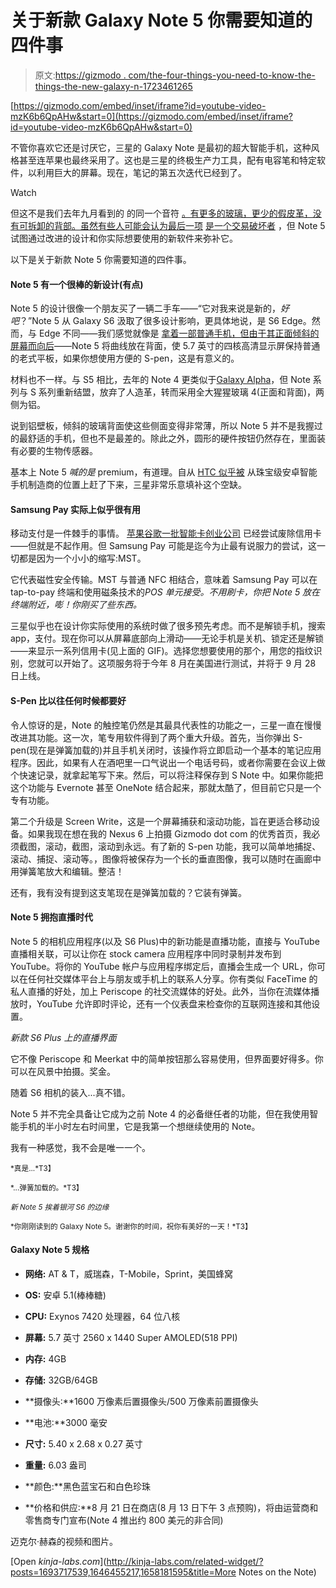 # 关于新款 Galaxy Note 5 你需要知道的四件事

> 原文:[https://gizmodo . com/the-four-things-you-need-to-know-the-things-the-new-galaxy-n-1723461265](https://gizmodo.com/the-four-things-you-need-to-know-about-the-new-galaxy-n-1723461265)

 [https://gizmodo.com/embed/inset/iframe?id=youtube-video-mzK6b6QpAHw&start=0](https://gizmodo.com/embed/inset/iframe?id=youtube-video-mzK6b6QpAHw&start=0) 

不管你喜欢它还是讨厌它，三星的 Galaxy Note 是最初的超大智能手机，这种风格甚至连苹果也最终采用了。这也是三星的终极生产力工具，配有电容笔和特定软件，以利用巨大的屏幕。现在，笔记的第五次迭代已经到了。

Watch

但这不是我们去年九月看到的 的同一个音符 [。有更多的玻璃，更少的假皮革，没有可拆卸的背部。虽然有些人可能会认为最后一项](http://gizmodo.com/samsung-galaxy-note-4-better-in-all-the-right-places-1629731241) [是一个交易破坏者](http://gizmodo.com/your-new-galaxy-s6-will-have-a-built-in-expiration-date-1688853343) ，但 Note 5 试图通过改进的设计和你实际想要使用的新软件来弥补它。

以下是关于新款 Note 5 你需要知道的四件事。

#### Note 5 有一个很棒的新设计(有点)

Note 5 的设计很像一个朋友买了一辆二手车——“它对我来说是新的，*好吧*？”Note 5 从 Galaxy S6 汲取了很多设计影响，更具体地说，是 S6 Edge。然而，与 Edge 不同——我们感觉就像是 [拿着一部普通手机，但由于其正面倾斜的屏幕而向后](http://gizmodo.com/samsung-galaxy-s6-edge-a-quirk-that-doesnt-really-work-1694821006)——Note 5 将曲线放在背面，使 5.7 英寸的四核高清显示屏保持普通的老式平板，如果你想使用方便的 S-pen，这是有意义的。

材料也不一样。与 S5 相比，去年的 Note 4 更类似于[Galaxy Alpha](http://gizmodo.com/samsung-galaxy-alpha-review-beautiful-comfortable-fl-1641906120)，但 Note 系列与 S 系列重新结盟，放弃了人造革，转而采用全大猩猩玻璃 4(正面和背面)，两侧为铝。

说到铝壁板，倾斜的玻璃背面使这些侧面变得非常薄，所以 Note 5 并不是我握过的最舒适的手机，但也不是最差的。除此之外，圆形的硬件按钮仍然存在，里面装有必要的生物传感器。

基本上 Note 5 *喊的是* premium，有道理。自从 [HTC 似乎被](http://www.wsj.com/articles/htc-to-cut-jobs-amid-crowded-smartphone-market-1439464520) 从珠宝级安卓智能手机制造商的位置上赶了下来，三星非常乐意填补这个空缺。

#### Samsung Pay 实际上似乎很有用

移动支付是一件棘手的事情。 [苹果](http://gizmodo.com/taking-apple-pay-out-for-a-slightly-rocky-spin-1648536719)[谷歌](http://gizmodo.com/android-pay-is-google-wallet-upgraded-1707452042)[一批智能卡创业公司](http://gizmodo.com/stratos-card-review-this-smart-credit-card-is-still-to-1705635552) 已经尝试废除信用卡——但就是不起作用。但 Samsung Pay 可能是迄今为止最有说服力的尝试，这一切都是因为一个小小的缩写:MST。

它代表磁性安全传输。MST 与普通 NFC 相结合，意味着 Samsung Pay 可以在 tap-to-pay 终端和使用磁条技术的*POS 单元接受。不用刷卡，你把 Note 5 放在终端附近，嘭！你刚买了些东西。*

三星似乎也在设计你实际使用的系统时做了很多预先考虑。而不是解锁手机，搜索 app，支付。现在你可以从屏幕底部向上滑动——无论手机是关机、锁定还是解锁——来显示一系列信用卡(见上面的 GIF)。选择您想要使用的那个，用您的指纹识别，您就可以开始了。这项服务将于今年 8 月在美国进行测试，并将于 9 月 28 日上线。

#### S-Pen 比以往任何时候都要好

令人惊讶的是，Note 的触控笔仍然是其最具代表性的功能之一，三星一直在慢慢改进其功能。这一次，笔专用软件得到了两个重大升级。首先，当你弹出 S-pen(现在是弹簧加载的)并且手机关闭时，该操作将立即启动一个基本的笔记应用程序。因此，如果有人在酒吧里一口气说出一个电话号码，或者你需要在会议上做个快速记录，就拿起笔写下来。然后，可以将注释保存到 S Note 中。如果你能把这个功能与 Evernote 甚至 OneNote 结合起来，那就太酷了，但目前它只是一个专有功能。

第二个升级是 Screen Write，这是一个屏幕捕获和滚动功能，旨在更适合移动设备。如果我现在想在我的 Nexus 6 上拍摄 Gizmodo dot com 的优秀首页，我必须截图，滚动，截图，滚动到永远。有了新的 S-pen 功能，我可以简单地捕捉、滚动、捕捉、滚动等。，图像将被保存为一个长的垂直图像，我可以随时在画廊中用弹簧笔放大和编辑。整洁！

还有，我有没有提到这支笔现在是弹簧加载的？它装有弹簧。

#### Note 5 拥抱直播时代

Note 5 的相机应用程序(以及 S6 Plus)中的新功能是直播功能，直接与 YouTube 直播相关联，可以让你在 stock camera 应用程序中同时录制并发布到 YouTube。将你的 YouTube 帐户与应用程序绑定后，直播会生成一个 URL，你可以在任何社交媒体平台上与朋友或手机上的联系人分享。你有类似 FaceTime 的私人直播的好处，加上 Periscope 的社交流媒体的好处。此外，当你在流媒体播放时，YouTube 允许即时评论，还有一个仪表盘来检查你的互联网连接和其他设置。

*新款 S6 Plus 上的直播界面*

它不像 Periscope 和 Meerkat 中的简单按钮那么容易使用，但界面要好得多。你可以在风景中拍摄。奖金。

随着 S6 相机的装入...真不错。

Note 5 并不完全具备让它成为之前 Note 4 的必备继任者的功能，但在我使用智能手机的半小时左右时间里，它是我第一个想继续使用的 Note。

我有一种感觉，我不会是唯一一个。

<small>*真是...*T3】</small>

<small>*...弹簧加载的。*T3】</small>

<small>*新 Note 5 挨着银河 S6 的边缘*</small>

<small>*你刚刚读到的 Galaxy Note 5。谢谢你的时间，祝你有美好的一天！*T3】</small>

#### Galaxy Note 5 规格

*   **网络:** AT & T，威瑞森，T-Mobile，Sprint，美国蜂窝

*   **OS:** 安卓 5.1(棒棒糖)

*   **CPU:** Exynos 7420 处理器，64 位八核

*   **屏幕:** 5.7 英寸 2560 x 1440 Super AMOLED(518 PPI)

*   **内存:** 4GB

*   **存储:** 32GB/64GB

*   **摄像头:**1600 万像素后置摄像头/500 万像素前置摄像头

*   **电池:**3000 毫安

*   **尺寸:** 5.40 x 2.68 x 0.27 英寸

*   **重量:** 6.03 盎司

*   **颜色:**黑色蓝宝石和白色珍珠
*   **价格和供应:**8 月 21 日在商店(8 月 13 日下午 3 点预购)，将由运营商和零售商专门宣布(Note 4 推出约 800 美元的非合同)

迈克尔·赫森的视频和图片。

[Open *kinja-labs.com*](http://kinja-labs.com/related-widget/?posts=1693717539,1646455217,1658181595&title=More Notes on the Note)